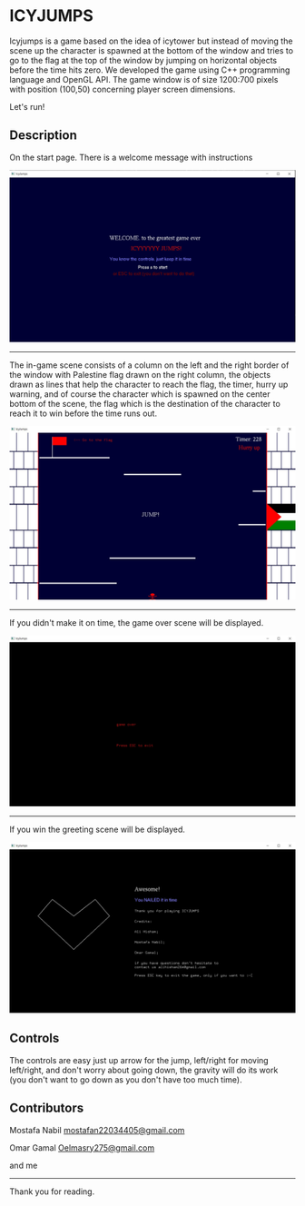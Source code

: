 # ICYJUMPS

Icyjumps is a game based on the idea of icytower but instead of moving the scene up the character is spawned at the bottom of the window and tries to go to the flag at the top of the window by jumping on horizontal objects before the time hits zero. We developed the game using C++ programming language and OpenGL API. The game window is of size 1200:700 pixels with position (100,50) concerning player screen dimensions.

Let's run!

## Description 

On the start page. There is a welcome message with instructions

![Start Scene](img/Start-Scene.jpg)

***

The in-game scene consists of a column on the left and the right border of the window with Palestine flag drawn on the right column, the objects drawn as lines that help the character to reach the flag, the timer, hurry up warning, and of course the character which is spawned on the center bottom of the scene, the flag which is the destination of the character to reach it to win before the time runs out.

![Game Scene](img/Game-Scene.jpg)

***

If you didn't make it on time, the game over scene will be displayed.

![Game Over Scene](img/GameOver-Scene.jpg)

***

If you win the greeting scene will be displayed.

![Greeting Scene](img/Greeting-Scene.jpg)

## Controls

The controls are easy just up arrow for the jump, left/right for moving left/right, and don't worry about going down, the gravity will do its work (you don't want to go down as you don't have too much time).


## Contributors
Mostafa Nabil mostafan22034405@gmail.com

Omar Gamal Oelmasry275@gmail.com

and me

***

Thank you for reading.
